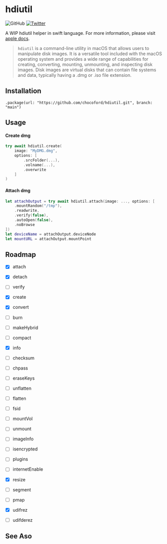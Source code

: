 # hdiutil
![GitHub](https://img.shields.io/github/license/chocoford/hdiutil) [![Twitter](https://img.shields.io/twitter/url/https/twitter.com/cloudposse.svg?style=social&label=Follow%20%40Chocoford)](https://twitter.com/dove_zachary)

A WIP hdiutil helper in swift language. For more information, please visit [apple docs](https://ss64.com/osx/hdiutil.html). 

> `hdiutil` is a command-line utility in macOS that allows users to manipulate disk images. It is a versatile tool included with the macOS operating system and provides a wide range of capabilities for creating, converting, mounting, unmounting, and inspecting disk images. Disk images are virtual disks that can contain file systems and data, typically having a .dmg or .iso file extension.

## Installation

```
.package(url: "https://github.com/chocoford/hdiutil.git", branch: "main")
```

## Usage

#### Create dmg

```swift
try await hdiutil.create(
    image: "MyDMG.dmg",
    options: [
        .srcFolder(...),
        .volname(...),
        .overwrite
    ]
)
```

#### Attach dmg

```swift
let attachOutput = try await hdiutil.attach(image: ..., options: [
    .mountRandom("/tmp"),
    .readwrite,
    .verify(false),
    .autoOpen(false),
    .noBrowse
])
let deviceName = attachOutput.deviceNode
let mountURL = attachOutput.mountPoint
```




## Roadmap

- [x] attach
- [x] detach
- [ ] verify
- [x] create
- [x] convert
- [ ] burn
- [ ] makeHybrid
- [ ] compact
- [x] info
- [ ] checksum
- [ ] chpass
- [ ] eraseKeys
- [ ] unflatten
- [ ] flatten
- [ ] fsid
- [ ] mountVol
- [ ] unmount
- [ ] imageInfo
- [ ] isencrypted
- [ ] plugins
- [ ] internetEnable
- [x] resize
- [ ] segment
- [ ] pmap
- [x] udifrez
- [ ] udifderez


## See Aso

